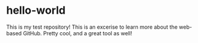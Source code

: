 # hello-world
This is my test repository!  This is an excerise to learn more about the web-based GitHub.  Pretty cool, and a great tool as well!

